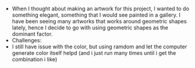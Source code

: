 - When I thought about making an artwork for this project, I wanted to do something elegant, something that I would see painted in a gallery. I have been seeing many artworks that works around geometric shapes lately, hence I decide to go with using geometric shapes as the dominant factor. 
- Challenges: 
- I still have issue with the color, but using ramdom and let the computer generate color itself helpd (and i just run many times until i get the combination i like)
